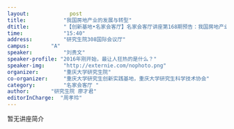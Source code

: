 ```yaml
---
layout: 			post
title:       	  "我国房地产业的发展与转型"
dtitle:      	  "【创新基地•名家会客厅】名家会客厅讲座第168期预告：我国房地产业的发展与转型"
time: 		  	  "15:40"
address:	  	  "研究生院308国际会议厅"
campus:	  	  "A"
speaker:	   	  "刘贵文"
speaker-profile: "2016年刚开始，最让人狂热的是什么？"
speaker-img:	  "http://externie.com/nophoto.png"
organizer:		  "重庆大学研究生院"
co-organizer:	  "重庆大学研究生创新实践基地，重庆大学研究生科学技术协会"
category:		  "名家会客厅 "
author:		  "研究生院 廖才君"
editorInCharge:  "周孝玲"
---
```

暂无讲座简介

